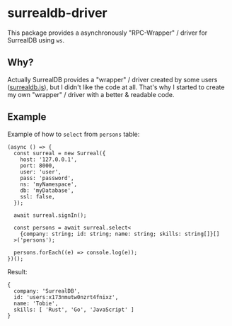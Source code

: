 # surrealdb-driver

This package provides a asynchronously "RPC-Wrapper" / driver for SurrealDB using `ws`.

## Why?

Actually SurrealDB provides a "wrapper" / driver created by some users ([surrealdb.js](https://github.com/surrealdb/surrealdb.js)), but I didn't like the code at all.
That's why I started to create my own "wrapper" / driver with a better & readable code.

## Example

Example of how to `select` from `persons` table:

```
(async () => {
  const surreal = new Surreal({
    host: '127.0.0.1',
    port: 8000,
    user: 'user',
    pass: 'password',
    ns: 'myNamespace',
    db: 'myDatabase',
    ssl: false,
  });

  await surreal.signIn();

  const persons = await surreal.select<
    {company: string; id: string; name: string; skills: string[]}[]
  >('persons');

  persons.forEach((e) => console.log(e));
})();
```

Result:

```
{
  company: 'SurrealDB',
  id: 'users:x173nmutw0nzrt4fnixz',
  name: 'Tobie',
  skills: [ 'Rust', 'Go', 'JavaScript' ]
}
```
